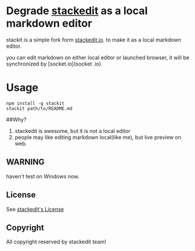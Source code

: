 
# Degrade [stackedit](https://github.com/benweet/stackedit) as a local markdown editor

stackit is a simple fork form [stackedit.io](stackedit.io). to make it as a local markdown editor.

you can edit markdown on either local editor or launched browser, it will be synchronized by [socket.io](socket
.io)



# Usage



```shell
npm install -g stackit
stackit path/to/README.md

```


##Why?

1. stackedit is awesome, but it is not a local editor
2. people may like editing markdown local(like me), but live preview on web. 


## WARNING

haven't test on Windows now.


## License

See [stackedit's License](https://github.com/benweet/stackedit/blob/master/LICENSE.txt)

## Copyright


All copyright reserved by stackedit team!